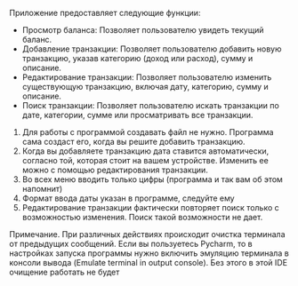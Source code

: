 Приложение предоставляет следующие функции:

- Просмотр баланса: Позволяет пользователю увидеть текущий баланс.
- Добавление транзакции: Позволяет пользователю добавить новую транзакцию, указав категорию (доход или расход), сумму и описание.
- Редактирование транзакции: Позволяет пользователю изменить существующую транзакцию, включая дату, категорию, сумму и описание.
- Поиск транзакции: Позволяет пользователю искать транзакции по дате, категории, сумме или просматривать все транзакции.

1) Для работы с программой создавать файл не нужно. Программа сама создаст его, когда вы решите добавить транзакцию.
2) Когда вы добавляете транзакцию дата ставится автоматически, согласно той, которая стоит на вашем устройстве. Изменить ее можно с помощью редактирования транзакции.
3) Во всех меню вводить только цифры (программа и так вам об этом напомнит)
4) Формат ввода даты указан в программе, следуйте ему
5) Редактирование транзакции фактически повторяет поиск только с возможностью изменения. Поиск такой возможности не дает.

Примечание. При различных действиях происходит очистка терминала от предыдущих сообщений. Если вы пользуетесь Pycharm, то в настройках запуска программы нужно включить эмуляцию терминала в консоли вывода (Emulate terminal in output console). Без этого в этой IDE очищение работать не будет
